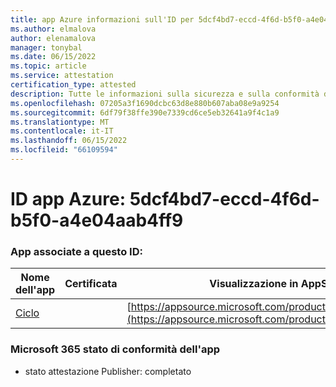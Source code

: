 ```yaml
---
title: app Azure informazioni sull'ID per 5dcf4bd7-eccd-4f6d-b5f0-a4e04aab4ff9
ms.author: elmalova
author: elenamalova
manager: tonybal
ms.date: 06/15/2022
ms.topic: article
ms.service: attestation
certification_type: attested
description: Tutte le informazioni sulla sicurezza e sulla conformità disponibili per 5dcf4bd7-eccd-4f6d-b5f0-a4e04aab4ff9.
ms.openlocfilehash: 07205a3f1690dcbc63d8e880b607aba08e9a9254
ms.sourcegitcommit: 6df79f38ffe390e7339cd6ce5eb32641a9f4c1a9
ms.translationtype: MT
ms.contentlocale: it-IT
ms.lasthandoff: 06/15/2022
ms.locfileid: "66109594"
---
```

# <a name="azure-app-id-5dcf4bd7-eccd-4f6d-b5f0-a4e04aab4ff9"></a>ID app Azure: 5dcf4bd7-eccd-4f6d-b5f0-a4e04aab4ff9


### <a name="apps-associated-with-this-id"></a>App associate a questo ID:
| **Nome dell'app** | **Certificata** | **Visualizzazione in AppSource** |
|--------------|---------------|-----------------------|
| [Ciclo](../forward/WA200003480.md) |  | [https://appsource.microsoft.com/product/office/WA200003480](https://appsource.microsoft.com/product/office/WA200003480) |

### <a name="microsoft-365-app-compliance-status"></a>Microsoft 365 stato di conformità dell'app
- stato attestazione Publisher: completato
